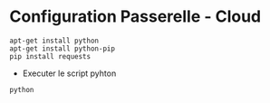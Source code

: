 # Configuration Passerelle - Cloud
```
apt-get install python
apt-get install python-pip
pip install requests

```
- Executer le script pyhton
```
python 
```
